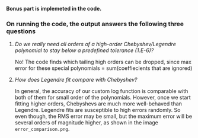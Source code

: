 **Bonus part is implemeted in the code.**

### On running the code, the output answers the following three questions

1.  *Do we really need all orders of a high-order Chebyshev/Legendre polynomial to stay below a predefined tolerance (1.E-6)?*

    No! The code finds which tailing high orders can be dropped, since max error for these special polynomials = sum(coeffiecients that are ignored)
    
2.  *How does Legendre fit compare with Chebyshev?*

    In general, the accuracy of our custom log function is comparable with both of them for small order of the polynomials. However, once we start fitting higher orders, Chebyshevs are much more well-behaved than Legendre. Legendre fits are susceptible to high errors randomly. So even though, the RMS error may be small, but the maximum error will be several orders of magnitude higher, as shown in the image `error_comparison.png`.